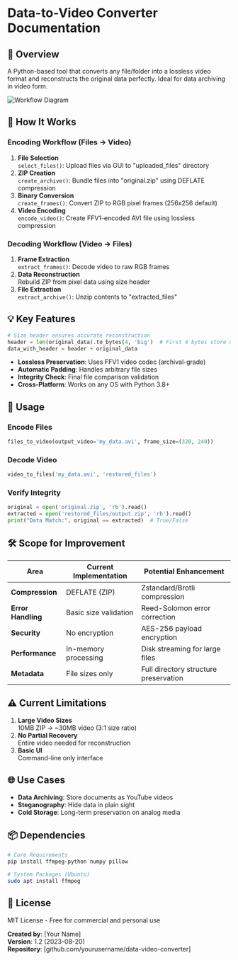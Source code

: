 # Data-to-Video Converter Documentation

## 📌 Overview
A Python-based tool that converts any file/folder into a lossless video format and reconstructs the original data perfectly. Ideal for data archiving in video form.

![Workflow Diagram](https://i.imgur.com/3Q2Jt8D.png)

## 🔧 How It Works

### Encoding Workflow (Files → Video)
1. **File Selection**  
   `select_files()`: Upload files via GUI to "uploaded_files" directory
2. **ZIP Creation**  
   `create_archive()`: Bundle files into "original.zip" using DEFLATE compression
3. **Binary Conversion**  
   `create_frames()`: Convert ZIP to RGB pixel frames (256x256 default)
4. **Video Encoding**  
   `encode_video()`: Create FFV1-encoded AVI file using lossless compression

### Decoding Workflow (Video → Files)
1. **Frame Extraction**  
   `extract_frames()`: Decode video to raw RGB frames
2. **Data Reconstruction**  
   Rebuild ZIP from pixel data using size header
3. **File Extraction**  
   `extract_archive()`: Unzip contents to "extracted_files"

## 💡 Key Features
```python
# Size header ensures accurate reconstruction
header = len(original_data).to_bytes(4, 'big')  # First 4 bytes store data length
data_with_header = header + original_data
```
- **Lossless Preservation**: Uses FFV1 video codec (archival-grade)
- **Automatic Padding**: Handles arbitrary file sizes
- **Integrity Check**: Final file comparison validation
- **Cross-Platform**: Works on any OS with Python 3.8+

## 🚀 Usage

### Encode Files
```python
files_to_video(output_video='my_data.avi', frame_size=(320, 240))
```

### Decode Video
```python
video_to_files('my_data.avi', 'restored_files')
```

### Verify Integrity
```python
original = open('original.zip', 'rb').read()
extracted = open('restored_files/output.zip', 'rb').read()
print("Data Match:", original == extracted)  # True/False
```

## 🛠️ Scope for Improvement

| Area                | Current Implementation       | Potential Enhancement                |
|---------------------|------------------------------|--------------------------------------|
| **Compression**     | DEFLATE (ZIP)                | Zstandard/Brotli compression         |
| **Error Handling**  | Basic size validation        | Reed-Solomon error correction        |
| **Security**        | No encryption                | AES-256 payload encryption           |
| **Performance**     | In-memory processing         | Disk streaming for large files       |
| **Metadata**        | File sizes only              | Full directory structure preservation|

## ⚠️ Current Limitations
1. **Large Video Sizes**  
   10MB ZIP → ~30MB video (3:1 size ratio)
2. **No Partial Recovery**  
   Entire video needed for reconstruction
3. **Basic UI**  
   Command-line only interface

## 🌐 Use Cases
- **Data Archiving**: Store documents as YouTube videos
- **Steganography**: Hide data in plain sight
- **Cold Storage**: Long-term preservation on analog media

## 📦 Dependencies
```bash
# Core Requirements
pip install ffmpeg-python numpy pillow

# System Packages (Ubuntu)
sudo apt install ffmpeg
```

## 📄 License
MIT License - Free for commercial and personal use

**Created by**: [Your Name]  
**Version**: 1.2 (2023-08-20)  
**Repository**: [github.com/yourusername/data-video-converter]
